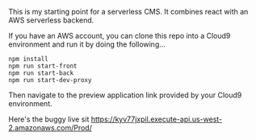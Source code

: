This is my starting point for a serverless CMS. It combines react with an AWS serverless backend. 

If you have an AWS account, you can clone this repo into a Cloud9 environment and run it by doing the following...
```
npm install
npm run start-front
npm run start-back
npm run start-dev-proxy
```
Then navigate to the preview application link provided by your Cloud9 environment.

Here's the buggy live sit
https://kyv77jxpil.execute-api.us-west-2.amazonaws.com/Prod/
